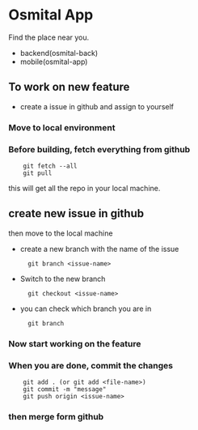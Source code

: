 # Osmital App
Find the place near you.

- backend(osmital-back)
- mobile(osmital-app)
  
## To work on new feature
- create a issue in github and assign to yourself

### Move to local environment
### Before building, fetch everything from github
        git fetch --all
        git pull
this will get all the repo in your local machine.

## create new issue in github

then move to the local machine

- create a new branch with the name of the issue
        
        git branch <issue-name>
- Switch to the new branch
            
        git checkout <issue-name>
- you can check which branch you are in
    
        git branch

### Now start working on the feature

### When you are done, commit the changes
        
        git add . (or git add <file-name>)
        git commit -m "message"
        git push origin <issue-name>

### then merge form github